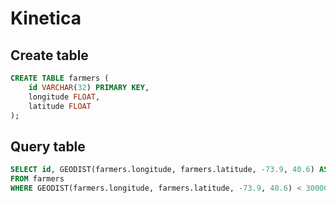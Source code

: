 # Kinetica

## Create table

```sql
CREATE TABLE farmers (
    id VARCHAR(32) PRIMARY KEY,
    longitude FLOAT,
    latitude FLOAT
);
```

## Query table

```sql
SELECT id, GEODIST(farmers.longitude, farmers.latitude, -73.9, 40.6) AS distance_m
FROM farmers
WHERE GEODIST(farmers.longitude, farmers.latitude, -73.9, 40.6) < 30000;
```
